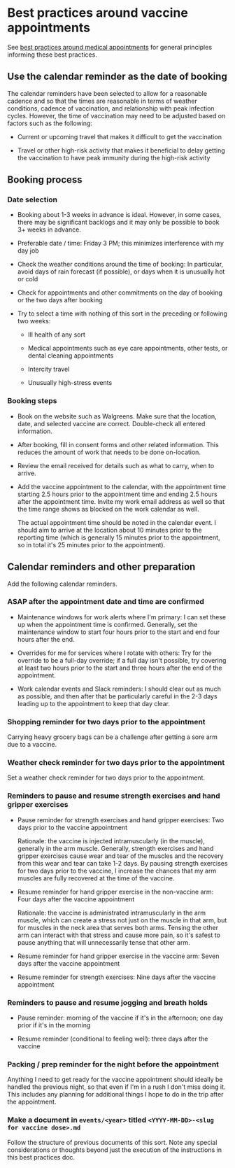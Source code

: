 # Best practices around vaccine appointments

See [best practices around medical
appointments](best-practices-around-medical-appointments.md) for
general principles informing these best practices.

## Use the calendar reminder as the date of booking

The calendar reminders have been selected to allow for a reasonable
cadence and so that the times are reasonable in terms of weather
conditions, cadence of vaccination, and relationship with peak
infection cycles. However, the time of vaccination may need to be
adjusted based on factors such as the following:

* Current or upcoming travel that makes it difficult to get the vaccination

* Travel or other high-risk activity that makes it beneficial to delay
  getting the vaccination to have peak immunity during the high-risk
  activity

## Booking process

### Date selection

* Booking about 1-3 weeks in advance is ideal. However, in some cases,
  there may be significant backlogs and it may only be possible to
  book 3+ weeks in advance.

* Preferable date / time: Friday 3 PM; this minimizes interference
  with my day job

* Check the weather conditions around the time of booking: In
  particular, avoid days of rain forecast (if possible), or days when
  it is unusually hot or cold

* Check for appointments and other commitments on the day of booking
  or the two days after booking

* Try to select a time with nothing of this sort in the preceding or
  following two weeks:

  * Ill health of any sort

  * Medical appointments such as eye care appointments, other tests, or
    dental cleaning appointments

  * Intercity travel

  * Unusually high-stress events

### Booking steps

* Book on the website such as Walgreens. Make sure that the location,
  date, and selected vaccine are correct. Double-check all entered
  information.

* After booking, fill in consent forms and other related
  information. This reduces the amount of work that needs to be done
  on-location.

* Review the email received for details such as what to carry, when to
  arrive.

* Add the vaccine appointment to the calendar, with the appointment
  time starting 2.5 hours prior to the appointment time and ending 2.5
  hours after the appointment time. Invite my work email address as
  well so that the time range shows as blocked on the work calendar as
  well.

  The actual appointment time should be noted in the calendar event. I
  should aim to arrive at the location about 10 minutes prior to the
  reporting time (which is generally 15 minutes prior to the
  appointment, so in total it's 25 minutes prior to the appointment).

## Calendar reminders and other preparation

Add the following calendar reminders.

### ASAP after the appointment date and time are confirmed

* Maintenance windows for work alerts where I'm primary: I can set
  these up when the appointment time is confirmed. Generally, set the
  maintenance window to start four hours prior to the start and end
  four hours after the end.

* Overrides for me for services where I rotate with others: Try for
  the override to be a full-day override; if a full day isn't
  possible, try covering at least two hours prior to the start and
  three hours after the end of the appointment.

* Work calendar events and Slack reminders: I should clear out as much
  as possible, and then after that be particularly careful in the 2-3
  days leading up to the appointment to keep that day clear.

### Shopping reminder for two days prior to the appointment

Carrying heavy grocery bags can be a challenge after getting a sore
arm due to a vaccine.

### Weather check reminder for two days prior to the appointment

Set a weather check reminder for two days prior to the appointment.

### Reminders to pause and resume strength exercises and hand gripper exercises

* Pause reminder for strength exercises and hand gripper exercises:
  Two days prior to the vaccine appointment

  Rationale: the vaccine is injected intramuscularly (in the muscle),
  generally in the arm muscle. Generally, strength exercises and hand
  gripper exercises cause wear and tear of the muscles and the
  recovery from this wear and tear can take 1-2 days. By pausing
  strength exercises for two days prior to the vaccine, I increase the
  chances that my arm muscles are fully recovered at the time of the
  vaccine.

* Resume reminder for hand gripper exercise in the non-vaccine arm:
  Four days after the vaccine appointment

  Rationale: the vaccine is administrated intramuscularly in the arm
  muscle, which can create a stress not just on the muscle in that
  arm, but for muscles in the neck area that serves both arms. Tensing
  the other arm can interact with that stress and cause more pain, so
  it's safest to pause anything that will unnecessarily tense that
  other arm.

* Resume reminder for hand gripper exercise in the vaccine arm: Seven
  days after the vaccine appointment

* Resume reminder for strength exercises: Nine days after the vaccine
  appointment

### Reminders to pause and resume jogging and breath holds

* Pause reminder: morning of the vaccine if it's in the afternoon; one
  day prior if it's in the morning

* Resume reminder (conditional to feeling well): three days after the
  vaccine

### Packing / prep reminder for the night before the appointment

Anything I need to get ready for the vaccine appointment should
ideally be handled the previous night, so that even if I'm in a rush I
don't miss doing it. This includes any planning for additional things
I hope to do in the trip after the appointment.

### Make a document in `events/<year>` titled `<YYYY-MM-DD>-<slug for vaccine dose>.md`

Follow the structure of previous documents of this sort. Note any
special considerations or thoughts beyond just the execution of the
instructions in this best practices doc.
